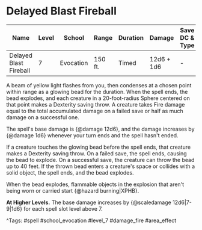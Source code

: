# Delayed Blast Fireball

| Name | Level | School | Range | Duration | Damage | Save DC & Type |
|------|-------|--------|-------|----------|--------|----------------|
| Delayed Blast Fireball | 7 | Evocation | 150 ft. | Timed | 12d6 + 1d6 | - |

A beam of yellow light flashes from you, then condenses at a chosen point within range as a glowing bead for the duration. When the spell ends, the bead explodes, and each creature in a 20-foot-radius Sphere centered on that point makes a Dexterity saving throw. A creature takes Fire damage equal to the total accumulated damage on a failed save or half as much damage on a successful one.

The spell's base damage is {@damage 12d6}, and the damage increases by {@damage 1d6} whenever your turn ends and the spell hasn't ended.

If a creature touches the glowing bead before the spell ends, that creature makes a Dexterity saving throw. On a failed save, the spell ends, causing the bead to explode. On a successful save, the creature can throw the bead up to 40 feet. If the thrown bead enters a creature's space or collides with a solid object, the spell ends, and the bead explodes.

When the bead explodes, flammable objects in the explosion that aren't being worn or carried start {@hazard burning|XPHB}.

**At Higher Levels.** The base damage increases by {@scaledamage 12d6|7-9|1d6} for each spell slot level above 7.

^Tags: #spell #school_evocation #level_7 #damage_fire #area_effect